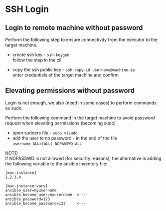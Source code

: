 
# SSH Login

## Login to remote machine without password

Perform the following step to ensure connectivity from the executor to the target machine.

* create ssh key - `ssh-keygen`\
  follow the step in the cli

* copy the ssh public key - `ssh-copy-id username@machine-ip`\
  enter credentials of the target machine and confirm

## Elevating permissions without password

Login is not enough, we also (need in some cases) to perform commands as sudo.

Perform the following command in the target machine to avoid password request when elevating permissions (becoming sudo)

* open sudoers file - `sudo visudo`
* add the user to no password - in the end of the file\
  `username ALL=(ALL) NOPASSWD:ALL`

NOTE:\
If NOPASSWD is not allowed (for security reasons), the alternative is adding the following variable to the ansible inventory file:

```
[mac-instance]
1.2.3.4

[mac-instance:vars]
ansible_user=myusername
ansible_become_user=myusername  <---
ansible_password=123
ansible_become_password=123     <---
```

